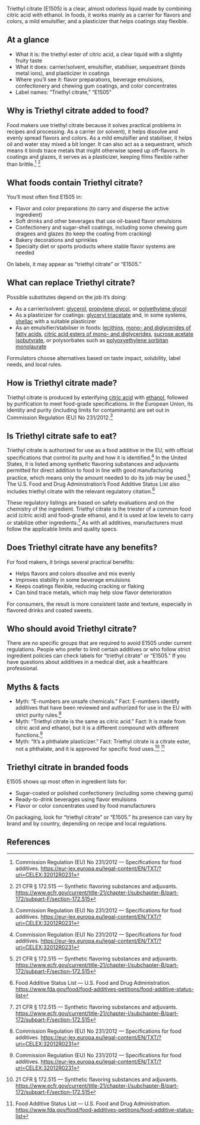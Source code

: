 Triethyl citrate (E1505) is a clear, almost odorless liquid made by combining citric acid with ethanol. In foods, it works mainly as a carrier for flavors and colors, a mild emulsifier, and a plasticizer that helps coatings stay flexible.
<!--more-->

## At a glance
- What it is: the triethyl ester of citric acid, a clear liquid with a slightly fruity taste
- What it does: carrier/solvent, emulsifier, stabiliser, sequestrant (binds metal ions), and plasticizer in coatings
- Where you’ll see it: flavor preparations, beverage emulsions, confectionery and chewing gum coatings, and color concentrates
- Label names: “Triethyl citrate,” “E1505”

## Why is Triethyl citrate added to food?
Food makers use triethyl citrate because it solves practical problems in recipes and processing. As a carrier (or solvent), it helps dissolve and evenly spread flavors and colors. As a mild emulsifier and stabiliser, it helps oil and water stay mixed a bit longer. It can also act as a sequestrant, which means it binds trace metals that might otherwise speed up off-flavors. In coatings and glazes, it serves as a plasticizer, keeping films flexible rather than brittle.[^1] [^2]

## What foods contain Triethyl citrate?
You’ll most often find E1505 in:
- Flavor and color preparations (to carry and disperse the active ingredient)
- Soft drinks and other beverages that use oil-based flavor emulsions
- Confectionery and sugar-shell coatings, including some chewing gum dragees and glazes (to keep the coating from cracking)
- Bakery decorations and sprinkles
- Specialty diet or sports products where stable flavor systems are needed

On labels, it may appear as “triethyl citrate” or “E1505.”

## What can replace Triethyl citrate?
Possible substitutes depend on the job it’s doing:
- As a carrier/solvent: [glycerol](/e422-glycerol), [propylene glycol](/e1520-propylene-glycol), or [polyethylene glycol](/e1521-polyethylene-glycol)
- As a plasticizer for coatings: [glyceryl triacetate](/e1518-glyceryl-triacetate) and, in some systems, [shellac](/e904-shellac) with a suitable plasticizer
- As an emulsifier/stabiliser in foods: [lecithins](/e322-lecithins), [mono- and diglycerides of fatty acids](/e471-mono-and-diglycerides-of-fatty-acids), [citric acid esters of mono- and diglycerides](/e472c-citric-acid-esters-of-mono-and-diglycerides-of-fatty-acids), [sucrose acetate isobutyrate](/e444-sucrose-acetate-isobutyrate), or polysorbates such as [polyoxyethylene sorbitan monolaurate](/e432-polyoxyethylene-sorbitan-monolaurate)

Formulators choose alternatives based on taste impact, solubility, label needs, and local rules.

## How is Triethyl citrate made?
Triethyl citrate is produced by esterifying [citric acid](/e330-citric-acid) with [ethanol](/e1510-ethanol), followed by purification to meet food-grade specifications. In the European Union, its identity and purity (including limits for contaminants) are set out in Commission Regulation (EU) No 231/2012.[^1]

## Is Triethyl citrate safe to eat?
Triethyl citrate is authorized for use as a food additive in the EU, with official specifications that control its purity and how it is identified.[^1] In the United States, it is listed among synthetic flavoring substances and adjuvants permitted for direct addition to food in line with good manufacturing practice, which means only the amount needed to do its job may be used.[^2] The U.S. Food and Drug Administration’s Food Additive Status List also includes triethyl citrate with the relevant regulatory citation.[^3]

These regulatory listings are based on safety evaluations and on the chemistry of the ingredient. Triethyl citrate is the triester of a common food acid (citric acid) and food-grade ethanol, and it is used at low levels to carry or stabilize other ingredients.[^2] As with all additives, manufacturers must follow the applicable limits and quality specs.

## Does Triethyl citrate have any benefits?
For food makers, it brings several practical benefits:
- Helps flavors and colors dissolve and mix evenly
- Improves stability in some beverage emulsions
- Keeps coatings flexible, reducing cracking or flaking
- Can bind trace metals, which may help slow flavor deterioration

For consumers, the result is more consistent taste and texture, especially in flavored drinks and coated sweets.

## Who should avoid Triethyl citrate?
There are no specific groups that are required to avoid E1505 under current regulations. People who prefer to limit certain additives or who follow strict ingredient policies can check labels for “triethyl citrate” or “E1505.” If you have questions about additives in a medical diet, ask a healthcare professional.

## Myths & facts
- Myth: “E-numbers are unsafe chemicals.” Fact: E-numbers identify additives that have been reviewed and authorized for use in the EU with strict purity rules.[^1]
- Myth: “Triethyl citrate is the same as citric acid.” Fact: It is made from citric acid and ethanol, but it is a different compound with different functions.[^1]
- Myth: “It’s a phthalate plasticizer.” Fact: Triethyl citrate is a citrate ester, not a phthalate, and it is approved for specific food uses.[^2] [^3]

## Triethyl citrate in branded foods
E1505 shows up most often in ingredient lists for:
- Sugar-coated or polished confectionery (including some chewing gums)
- Ready-to-drink beverages using flavor emulsions
- Flavor or color concentrates used by food manufacturers

On packaging, look for “triethyl citrate” or “E1505.” Its presence can vary by brand and by country, depending on recipe and local regulations.

## References
[^1]: Commission Regulation (EU) No 231/2012 — Specifications for food additives. https://eur-lex.europa.eu/legal-content/EN/TXT/?uri=CELEX:32012R0231
[^2]: 21 CFR § 172.515 — Synthetic flavoring substances and adjuvants. https://www.ecfr.gov/current/title-21/chapter-I/subchapter-B/part-172/subpart-F/section-172.515
[^3]: Food Additive Status List — U.S. Food and Drug Administration. https://www.fda.gov/food/food-additives-petitions/food-additive-status-list
[^4]: Triethyl citrate — PubChem Compound Summary (CID 6505), National Institutes of Health. https://pubchem.ncbi.nlm.nih.gov/compound/Triethyl-citrate
